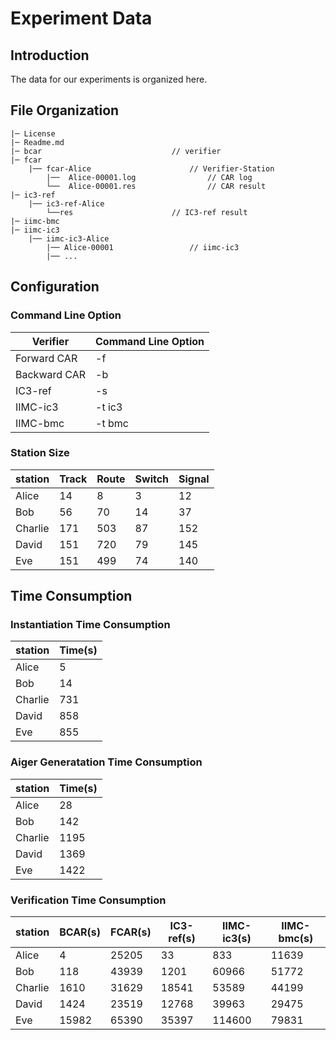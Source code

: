 # Experiment Data

## Introduction

The data for our experiments is organized here.

## File Organization

```
|─ License
|─ Readme.md
|─ bcar								// verifier
|─ fcar
	|── fcar-Alice						// Verifier-Station
		|──  Alice-00001.log				// CAR log
		└──  Alice-00001.res				// CAR result
|─ ic3-ref 
	|── ic3-ref-Alice						  
		└──res						// IC3-ref result
|─ iimc-bmc
|─ iimc-ic3
	|── iimc-ic3-Alice						
		|── Alice-00001					// iimc-ic3
		|── ...
```

## Configuration

### Command Line Option

| Verifier     | Command Line Option |
| ------------ | ------------------- |
| Forward CAR  | -f                  |
| Backward CAR | -b                  |
| IC3-ref      | -s                  |
| IIMC-ic3     | -t ic3              |
| IIMC-bmc     | -t bmc              |

### Station Size

| station | Track | Route | Switch | Signal |
| ------- | ----- | ----- | ------ | ------ |
| Alice   | 14    | 8     | 3      | 12     |
| Bob     | 56    | 70    | 14     | 37     |
| Charlie | 171   | 503   | 87     | 152    |
| David   | 151   | 720   | 79     | 145    |
| Eve     | 151   | 499   | 74     | 140    |



## Time Consumption

###   Instantiation Time Consumption

| station | Time(s) |
| ------- | ------- |
| Alice   | 5       |
| Bob     | 14      |
| Charlie | 731     |
| David   | 858     |
| Eve     | 855     |

###   Aiger Generatation Time Consumption

| station | Time(s) |
| ------- | ------- |
| Alice   | 28      |
| Bob     | 142     |
| Charlie | 1195    |
| David   | 1369    |
| Eve     | 1422    |

###     Verification Time Consumption

| station | BCAR(s) | FCAR(s) | IC3-ref(s) | IIMC-ic3(s) | IIMC-bmc(s) |
| ------- | ------- | ------- | ---------- | ----------- | ----------- |
| Alice   | 4       | 25205   | 33         | 833         | 11639       |
| Bob     | 118     | 43939   | 1201       | 60966       | 51772       |
| Charlie | 1610    | 31629   | 18541      | 53589       | 44199       |
| David   | 1424    | 23519   | 12768      | 39963       | 29475       |
| Eve     | 15982   | 65390   | 35397      | 114600      | 79831       |
